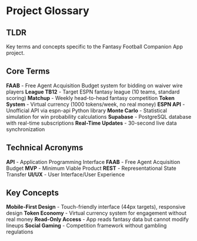 # Project Glossary

## TLDR

Key terms and concepts specific to the Fantasy Football Companion App project.

## Core Terms

**FAAB** - Free Agent Acquisition Budget system for bidding on waiver wire players
**League TB12** - Target ESPN fantasy league (10 teams, standard scoring)
**Matchup** - Weekly head-to-head fantasy competition
**Token System** - Virtual currency (1000 tokens/week, no real money)
**ESPN API** - Unofficial API via espn-api Python library
**Monte Carlo** - Statistical simulation for win probability calculations
**Supabase** - PostgreSQL database with real-time subscriptions
**Real-Time Updates** - 30-second live data synchronization

## Technical Acronyms

**API** - Application Programming Interface
**FAAB** - Free Agent Acquisition Budget
**MVP** - Minimum Viable Product
**REST** - Representational State Transfer
**UI/UX** - User Interface/User Experience

## Key Concepts

**Mobile-First Design** - Touch-friendly interface (44px targets), responsive design
**Token Economy** - Virtual currency system for engagement without real money
**Read-Only Access** - App reads fantasy data but cannot modify lineups
**Social Gaming** - Competition framework without gambling regulations
